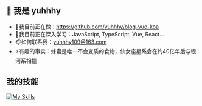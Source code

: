 ## 👋 我是 yuhhhy
- 🔭我目前正在做：https://github.com/yuhhhy/blog-vue-koa
- 🌱我目前正在深入学习：JavaScript, TypeScript, Vue, React...
- 📫如何联系我：yuhhhy109@163.com
- ⚡有趣的事实：蜂蜜是唯一不会变质的食物，仙女座星系会在约40亿年后与银河系相撞

## 我的技能
[![My Skills](https://skillicons.dev/icons?i=html,css,js,ts,sass,tailwind,react,vue,vite,pinia,nodejs,nginx,mongodb,docker,c)](https://skillicons.dev)
<!--
**yuhhhy/yuhhhy** is a ✨ _special_ ✨ repository because its `README.md` (this file) appears on your GitHub profile.

Here are some ideas to get you started:

- 🔭 I’m currently working on ...
- 🌱 I’m currently learning ...
- 👯 I’m looking to collaborate on ...
- 🤔 I’m looking for help with ...
- 💬 Ask me about ...
- 📫 How to reach me: ...
- 😄 Pronouns: ...
- ⚡ Fun fact: ...
-->
